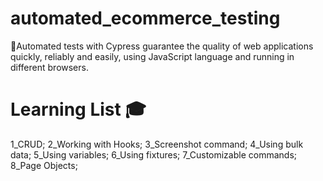 # automated_ecommerce_testing

🚀Automated tests with Cypress guarantee the quality of web applications quickly, reliably and easily, using JavaScript language and running in different browsers.

# Learning List 🎓
1_CRUD;
2_Working with Hooks;
3_Screenshot command;
4_Using bulk data;
5_Using variables;
6_Using fixtures;
7_Customizable commands;
8_Page Objects;
